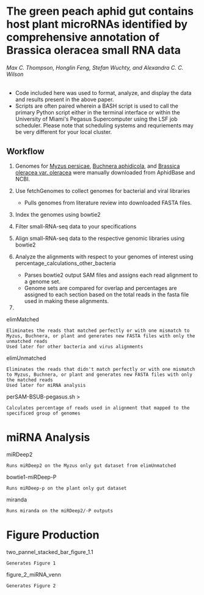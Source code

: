 # The green peach aphid gut contains host plant microRNAs identified by comprehensive annotation of Brassica oleracea small RNA data
###### Max C. Thompson, Honglin Feng, Stefan Wuchty, and Alexandra C. C. Wilson

- Code included here was used to format, analyze, and display the data and results present in the above paper.
- Scripts are often paired wherein a BASH script is used to call the primary Python script either in the terminal interface or within the University of Miami's Pegasus Supercomputer using the LSF job scheduler. Please note that scheduling systems and requriements may be very different for your local cluster.

## Workflow

1. Genomes for [Myzus persicae](https://bipaa.genouest.org/sp/myzus_persicae/download/genome/CloneG006_v2/), [Buchnera aphidicola](https://www.ncbi.nlm.nih.gov/assembly/?term=(%22Buchnera+aphidicola+(Myzus+persicae)%22)+AND+(G006%5BInfraspecific+Name%5D+OR+G002%5BInfraspecific+Name%5D+OR+USDA%5BInfraspecific+Name%5D)), and [Brassica oleracea var. oleracea](https://ftp.ncbi.nlm.nih.gov/genomes/all/GCF/000/695/525/GCF_000695525.1_BOL/) were manually downloaded from AphidBase and NCBI. 

2. Use fetchGenomes to collect genomes for bacterial and viral libraries
   - Pulls genomes from literature review into downloaded FASTA files.
3. Index the genomes using bowtie2
4. Filter small-RNA-seq data to your specifications
5. Align small-RNA-seq data to the respective genomic libraries using bowtie2
6. Analyze the alignments with respect to your genomes of interest using percentage_calculations_other_bacteria
   - Parses bowtie2 output SAM files and assigns each read alignment to a genome set.
   - Genome sets are compared for overlap and percentages are assigned to each section based on the total reads in the fasta file used in making these alignments.
7. 
elimMatched

    Eliminates the reads that matched perfectly or with one mismatch to Myzus, Buchnera, or plant and generates new FASTA files with only the unmatched reads
    Used later for other bacteria and virus alignments
elimUnmatched

    Eliminates the reads that didn't match perfectly or with one mismatch to Myzus, Buchnera, or plant and generates new FASTA files with only the matched reads
    Used later for miRNA analysis
perSAM-BSUB-pegasus.sh >

    Calculates percentage of reads used in alignment that mapped to the specificed group of genomes
# miRNA Analysis

miRDeep2

    Runs miRDeep2 on the Myzus only gut dataset from elimUnmatched
bowtie1-miRDeep-P

    Runs miRDeep-p on the plant only gut dataset
miranda

    Runs miranda on the miRDeep2/-P outputs

# Figure Production

two_pannel_stacked_bar_figure_1.1

    Generates Figure 1
figure_2_miRNA_venn

    Generates Figure 2
